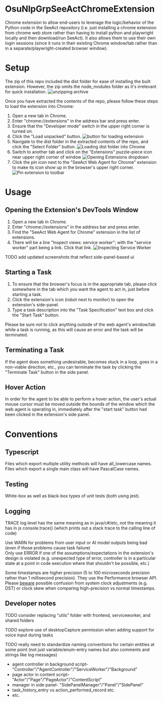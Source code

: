 # OsuNlpGrpSeeActChromeExtension

Chrome extension to allow end-users to leverage the logic/behavior of the Python code in the SeeAct repository (i.e.
just installing a chrome extension from chrome web store rather than having to install python and playwright locally and
then download/run SeeAct). It also allows them to use their own login sessions (since it runs in their existing Chrome
window/tab rather than in a separate/playwright-created browser window).

# Setup

The zip of this repo included the dist folder for ease of installing the built extension. However, the zip omits the 
node_modules folder as it's irrelevant for quick installation.
![unzipping archive](images/unzipping.png)

Once you have extracted the contents of the repo, please follow these steps to load the extension into Chrome:
1. Open a new tab in Chrome.
2. Enter "chrome://extensions" in the address bar and press enter.
3. Ensure that the "Developer mode" switch in the upper right corner is turned on.
4. Click the "Load unpacked" button.
![button for loading extension](images/setup_step4.png)
5. Navigate to the dist folder in the extracted contents of the repo, and click the "Select Folder" button.
![Loading dist folder into Chrome](images/loading_dist_into_chrome.png)
6. Switch to another tab and click on the "Extensions" puzzle-piece icon near upper right corner of window
![Opening Extensions dropdown](images/setup_step6.png)
7. Click the pin icon next to the "SeeAct Web Agent for Chrome" extension to make its icon show up in the browser's upper right corner. 
![Pin extension to toolbar](images/pinning_extension.png)

# Usage

## Opening the Extension's DevTools Window
1. Open a new tab in Chrome.
2. Enter "chrome://extensions" in the address bar and press enter.
3. Find the "SeeAct Web Agent for Chrome" extension in the list of extensions.
4. There will be a line "Inspect views: service worker"; with the "service worker" part being a link. Click that link.
![Inspecting Service Worker](images/open_service_worker_console.png)

TODO add updated screenshots that reflect side-panel-based ui
## Starting a Task
1. To ensure that the browser's focus is in the appropriate tab, please click somewhere in the tab which you want the 
agent to act in, just before starting a task.
2. Click the extension's icon (robot next to monitor) to open the extension's side-panel.
3. Type a task description into the "Task Specification" text box and click the "Start Task" button.  

Please be sure not to click anything outside of the web agent's window/tab while a task is running, as this
will cause an error and the task will be terminated.


## Terminating a Task
If the agent does something undesirable, becomes stuck in a loop, goes in a non-viable direction, etc.,
you can terminate the task by clicking the "Terminate Task" button in the side panel.

## Hover Action

In order for the agent to be able to perform a hover action, the user's actual mouse cursor must be moved outside the
bounds of the window which the web agent is operating in, immediately after the "start task" button had been clicked 
in the extension's side panel.

# Conventions

## Typescript

Files which export multiple utility methods will have all_lowercase names. Files which export a single main class will 
have PascalCase names.

## Testing

White-box as well as black-box types of unit tests (both using jest).

## Logging

TRACE log level has the same meaning as in java/c#/etc, not the meaning it has in js console.trace() (which prints out 
a stack trace to the calling line of code)

Use WARN for problems from user input or AI model outputs being bad (even if those problems cause task failure)  
Only use ERROR if one of the assumptions/expectations in the extension's design is violated (e.g. unexpected type of 
error, controller is in a particular state at a point in code execution where that shouldn't be possible, etc.)

Some timestamps are higher precision (5 to 100 microseconds precision rather than 1 millisecond precision). They use the
Performance browser API. Please [beware](https://developer.mozilla.org/en-US/docs/Web/API/Performance/now#description) 
possible confusion from system clock adjustments (e.g. DST) or clock skew when comparing high-precision vs normal timestamps.



## Developer notes

TODO consider replacing "utils" folder with frontend, serviceworker, and shared folders


TODO explore use of desktopCapture permission when adding support for voice input during tasks

TODO really need to standardize naming conventions for certain entities at some point (not just variable/enum-entry names but also comments and strings like log messages)
 - agent controller in background script- "Controller"/"AgentController"/"ServiceWorker"/"Background"
 - page actor in content script- "Actor"/"Page"/"PageActor"/"ContentScript"
 - manager in side panel- "SidePanelManager"/"Panel"/"SidePanel"
 - task_history_entry vs action_performed_record  etc.
 - etc.